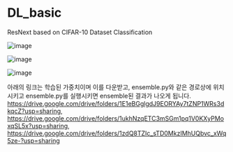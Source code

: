 # DL_basic
ResNext based on CIFAR-10 Dataset Classification

![image](https://user-images.githubusercontent.com/84330101/145714320-7e0eb2a6-45e6-4f2c-88f9-b1cee5910eb2.png)

![image](https://user-images.githubusercontent.com/84330101/145714301-0b6aae2a-1189-4d43-b526-e82e57811442.png)

![image](https://user-images.githubusercontent.com/84330101/145714527-04608d90-4a8b-4e4a-a04d-7c247f740fae.png)

아래의 링크는 학습된 가중치이며 이를 다운받고, ensemble.py와 같은 경로상에 위치시키고 ensemble.py를 실행시키면
ensemble된 결과가 나오게 됩니다.
https://drive.google.com/drive/folders/1E1eBGglgdJ9EORYAy7tZNP1WRs3dkqcZ?usp=sharing, 
https://drive.google.com/drive/folders/1ukhNzqETC3mSGm1pq1V0KXyPMoxqSL5x?usp=sharing, 
https://drive.google.com/drive/folders/1zdQ8TZIc_sTD0MkzIMhUQbvc_xWq5ze-?usp=sharing
